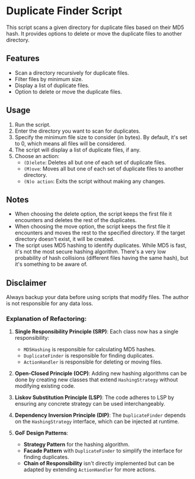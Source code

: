 # Duplicate Finder Script

This script scans a given directory for duplicate files based on their MD5 hash. It provides options to delete or move the duplicate files to another directory.

## Features

- Scan a directory recursively for duplicate files.
- Filter files by minimum size.
- Display a list of duplicate files.
- Option to delete or move the duplicate files.

## Usage

1. Run the script.
2. Enter the directory you want to scan for duplicates.
3. Specify the minimum file size to consider (in bytes). By default, it's set to 0, which means all files will be considered.
4. The script will display a list of duplicate files, if any.
5. Choose an action:
   - `(D)elete`: Deletes all but one of each set of duplicate files.
   - `(M)ove`: Moves all but one of each set of duplicate files to another directory.
   - `(N)o action`: Exits the script without making any changes.

## Notes

- When choosing the delete option, the script keeps the first file it encounters and deletes the rest of the duplicates.
- When choosing the move option, the script keeps the first file it encounters and moves the rest to the specified directory. If the target directory doesn't exist, it will be created.
- The script uses MD5 hashing to identify duplicates. While MD5 is fast, it's not the most secure hashing algorithm. There's a very low probability of hash collisions (different files having the same hash), but it's something to be aware of.


## Disclaimer

Always backup your data before using scripts that modify files. The author is not responsible for any data loss.


<!-- Updated README links and corrected typos -->
<!-- Updated README links and corrected typos -->

### Explanation of Refactoring:

1. **Single Responsibility Principle (SRP)**: Each class now has a single responsibility:
   - `MD5Hashing` is responsible for calculating MD5 hashes.
   - `DuplicateFinder` is responsible for finding duplicates.
   - `ActionHandler` is responsible for deleting or moving files.

2. **Open-Closed Principle (OCP)**: Adding new hashing algorithms can be done by creating new classes that extend `HashingStrategy` without modifying existing code.

3. **Liskov Substitution Principle (LSP)**: The code adheres to LSP by ensuring any concrete strategy can be used interchangeably.

4. **Dependency Inversion Principle (DIP)**: The `DuplicateFinder` depends on the `HashingStrategy` interface, which can be injected at runtime.

5. **GoF Design Patterns**:
   - **Strategy Pattern** for the hashing algorithm.
   - **Facade Pattern** with `DuplicateFinder` to simplify the interface for finding duplicates.
   - **Chain of Responsibility** isn't directly implemented but can be adapted by extending `ActionHandler` for more actions.
